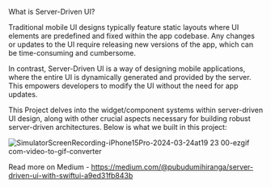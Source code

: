 What is Server-Driven UI?

Traditional mobile UI designs typically feature static layouts where UI elements are predefined and fixed within the app codebase. Any changes or updates to the UI require releasing new versions of the app, which can be time-consuming and cumbersome.

In contrast, Server-Driven UI is a way of designing mobile applications, where the entire UI is dynamically generated and provided by the server. This empowers developers to modify the UI without the need for app updates.

This Project delves into the widget/component systems within server-driven UI design, along with other crucial aspects necessary for building robust server-driven architectures. Below is what we built in this project:

![SimulatorScreenRecording-iPhone15Pro-2024-03-24at19 23 00-ezgif com-video-to-gif-converter](https://github.com/pubudu-m/Server-Driven-UI/assets/66482798/96059598-78f6-43d5-a1f7-e1115ccdacd8)

Read more on Medium - https://medium.com/@pubudumihiranga/server-driven-ui-with-swiftui-a9ed31fb843b
